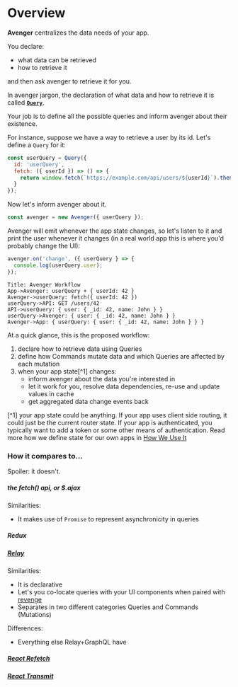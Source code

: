 # Overview

**Avenger** centralizes the data needs of your app.

You declare:

- what data can be retrieved
- how to retrieve it

and then ask avenger to retrieve it for you.

In avenger jargon, the declaration of what data and how to retrieve it is called [**`Query`**](../core/Query.html).

Your job is to define all the possible queries and inform avenger about their existence.

For instance, suppose we have a way to retrieve a user by its id. Let's define a `Query` for it:

```js
const userQuery = Query({
  id: 'userQuery',
  fetch: ({ userId }) => () => {
    return window.fetch(`https://example.com/api/users/${userId}`).then(r => r.json());
  }
});
```

Now let's inform avenger about it.

```js
const avenger = new Avenger({ userQuery });
```

Avenger will emit whenever the app state changes, so let's listen to it and print the user whenever it changes (in a real world app this is where you'd probably change the UI):

```js
avenger.on('change', ({ userQuery } => {
  console.log(userQuery.user);
});
```



```sequence
Title: Avenger Workflow
App->Avenger: userQuery + { userId: 42 }
Avenger->userQuery: fetch({ userId: 42 })
userQuery->API: GET /users/42
API->userQuery: { user: { _id: 42, name: John } }
userQuery->Avenger: { user: { _id: 42, name: John } }
Avenger->App: { userQuery: { user: { _id: 42, name: John } } }
```

At a quick glance, this is the proposed workflow:

1. declare how to retrieve data using Queries
2. define how Commands mutate data and which Queries are affected by each mutation
3. when your app state[^1] changes:
    - inform avenger about the data you're interested in
    - let it work for you, resolve data dependencies, re-use and update values in cache
    - get aggregated data change events back

[^1] your app state could be anything. If your app uses client side routing, it could just be the current router state. If your app is authenticated, you typically want to add a token or some other means of authentication. Read more how we define state for our own apps in [How We Use It](HowWeUseIt.html)

### How it compares to...

Spoiler: it doesn't.

##### the fetch() api, or $.ajax

Similarities:
- It makes use of `Promise` to represent asynchronicity in queries

##### Redux

##### [Relay](https://github.com/facebook/relay)

Similarities:
- It is declarative
- Let's you co-locate queries with your UI components when paired with [revenge](https://github.com/buildo/revenge)
- Separates in two different categories Queries and Commands (Mutations) 

Differences:
- Everything else Relay+GraphQL have

##### [React Refetch](https://github.com/heroku/react-refetch)

##### [React Transmit](https://github.com/RickWong/react-transmit)